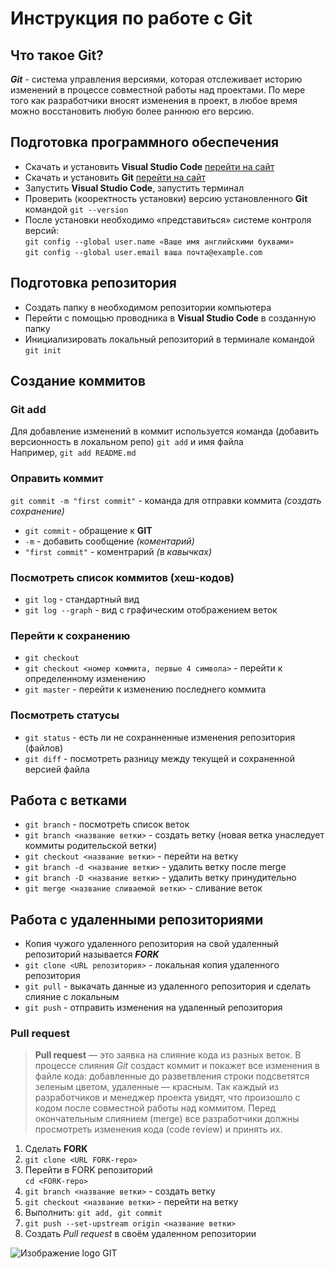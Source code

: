 # Инструкция по работе с Git
## Что такое Git?
__*Git*__ - cистема управления версиями, которая отслеживает историю изменений в процессе совместной работы над проектами. По мере того как разработчики вносят изменения в проект, в любое время можно восстановить любую более раннюю его версию.
## Подготовка программного обеспечения
* Скачать и установить **Visual Studio Code** [перейти на сайт](https://code.visualstudio.com/)
* Скачать и установить **Git** [перейти на сайт](https://git-scm.com/downloads)
* Запустить **Visual Studio Code**, запустить терминал
* Проверить (кооректность установки) версию установленного **Git** командой ```git --version```
* После установки необходимо «представиться» системе контроля версий:<br>
```git config --global user.name «Ваше имя английскими буквами»```<br>
```git config --global user.email ваша почта@example.com```<br>
## Подготовка репозитория
* Создать папку в необходимом репозитории компьютера
* Перейти с помощью проводника в **Visual Studio Code** в созданную папку
* Инициализировать локальный репозиторий в терминале командой ```git init```
## Создание коммитов
### Git add
Для добавление изменений в коммит используется команда (добавить версионность в локальном репо) ```git add``` и имя файла<br>
Например, ```git add README.md```
### Оправить коммит
```git commit -m "first commit"``` - команда для отправки коммита _(создать сохранение)_<br>
* ```git commit``` - обращение к **GIT**
* ```-m``` - добавить сообщение *(коментарий)*
* ```"first commit"``` - коментрарий *(в кавычках)*
### Посмотреть список коммитов (хеш-кодов)
* ```git log``` - стандартный вид
* ```git log --graph``` - вид с графическим отображением веток
### Перейти к сохранению
* ```git checkout```
* ```git checkout <номер коммита, первые 4 символа>``` - перейти к определенному изменению
* ```git master``` - перейти к изменению последнего коммита
### Посмотреть статусы
* ```git status``` - есть ли не сохранненные изменения репозитория (файлов)
* ```git diff``` - посмотреть разницу между текущей и сохраненной версией файла

## Работа с ветками
* ```git branch``` - посмотреть список веток
* ```git branch <название ветки>``` - создать ветку (новая ветка унаследует коммиты родительской ветки)
* ```git checkout <название ветки>``` - перейти на ветку
* ```git branch -d <название ветки>``` - удалить ветку после merge
* ```git branch -D <название ветки>``` - удалить ветку принудительно
* ```git merge <название сливаемой ветки>``` - сливание веток

## Работа с удаленными репозиториями
* Копия чужого удаленного репозитория на свой удаленный репозиторий называется _**FORK**_
* ```git clone <URL репозитория>``` - локальная копия удаленного репозитория
* ```git pull``` - выкачать данные из удаленного репозитория и сделать слияние с локальным
* ```git push``` - отправить изменения на удаленный репозитория

### Pull request
>**Pull request** — это заявка на слияние кода из разных веток. В процессе слияния *Git* создаст коммит и покажет все изменения в файле кода: добавленные до разветвления строки подсветятся зеленым цветом, удаленные — красным. Так каждый из разработчиков и менеджер проекта увидят, что произошло с кодом после совместной работы над коммитом. Перед окончательным слиянием (merge) все разработчики должны просмотреть изменения кода (code review) и принять их.
1. Сделать __FORK__
2. ```git clone <URL FORK-repo>```
3. Перейти в FORK репозиторий<br>
```cd <FORK-repo>```
4. ```git branch <название ветки>``` - создать ветку
5. ```git checkout <название ветки>``` - перейти на ветку
6. Выполнить: ```git add, git commit```
7. ```git push --set-upstream origin <название ветки>```
8. Создать *Pull request* в своём удаленном репозитории

![Изображение logo GIT](https://git-scm.com/images/logos/downloads/Git-Logo-White.png "Логотип Git по ссылке")